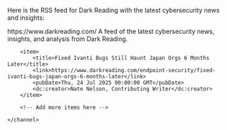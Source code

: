 Here is the RSS feed for Dark Reading with the latest cybersecurity news and insights:

<rss version="2.0">
    <channel>
        <title>Dark Reading - Cybersecurity News and Insights</title>
        <link>https://www.darkreading.com/</link>
        <description>A feed of the latest cybersecurity news, insights, and analysis from Dark Reading.</description>

        <item>
            <title>Fixed Ivanti Bugs Still Haunt Japan Orgs 6 Months Later</title>
            <link>https://www.darkreading.com/endpoint-security/fixed-ivanti-bugs-japan-orgs-6-months-later</link>
            <pubDate>Thu, 24 Jul 2025 00:00:00 GMT</pubDate>
            <dc:creator>Nate Nelson, Contributing Writer</dc:creator>
        </item>

        <!-- Add more items here -->

    </channel>
</rss>
